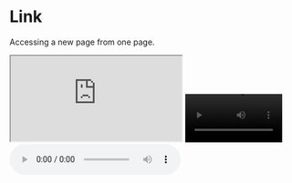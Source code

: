 # Link
Accessing a new page from one page.
<!DOCTYPE html>
<html lang="en">
<head>
</head>
<body>
    <iframe src ="https://www.youtube.com/embed/Po3jStA673E?si=9gTpsgl3Ybl7V5Hl" title="LEO" name="Leo"></iframe>
    <video width="170" heigth="170" controls>
    <source src="fire song.mp4" type="video/mp4"></video>
    <audio width="700" height="200" controls>
    <source src="audio fire.mp3" type="audio/mp3"></audio>
</body>
</html>
<br>

<br>
